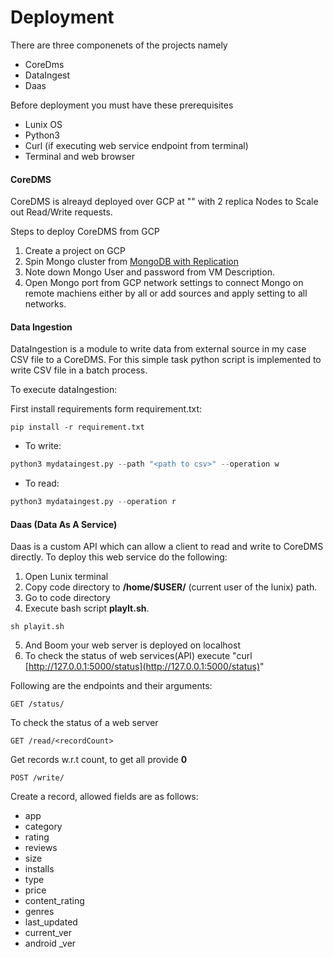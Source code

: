 # Deployment

There are three componenets of the projects namely

* CoreDms
* DataIngest
* Daas

Before deployment you must have these prerequisites

* Lunix OS
* Python3
* Curl (if executing web service endpoint from terminal)
*  Terminal and web browser


#### CoreDMS

CoreDMS is alreayd deployed over GCP at "" with 2 replica Nodes to Scale out Read/Write requests.

Steps to deploy CoreDMS from GCP

1. Create a project on GCP
2. Spin Mongo cluster from [MongoDB with Replication](https://console.cloud.google.com/marketplace/details/bitnami-launchpad/mongodb-multivm?project=bigdataplatform1 "MongoDB with Replication")
3. Note down Mongo User and password from VM Description.
4. Open Mongo port from GCP network settings to connect Mongo on remote machiens either by all or add sources and apply setting to all networks.


#### Data Ingestion

DataIngestion is a module to write data from external source in my case CSV file to a CoreDMS. For this simple task python script is implemented to write CSV file in a batch process.

To execute dataIngestion:

First install requirements form requirement.txt:
```commandline
pip install -r requirement.txt
```

* To write:
```python
python3 mydataingest.py --path "<path to csv>" --operation w
```

* To read:
```python
python3 mydataingest.py --operation r
```


#### Daas (Data As A Service)

Daas is a custom API which can allow a client to read and write to CoreDMS directly. To deploy this web service do the following:

1) Open Lunix terminal
2) Copy code directory to **/home/$USER/** (current user of the lunix) path.
3) Go to code directory
4) Execute bash script **playIt.sh**.
```commandline
sh playit.sh
```
5) And Boom your web server is deployed on localhost
6) To check the status of web services(API) execute "curl [http://127.0.0.1:5000/status](http://127.0.0.1:5000/status)"

Following are the endpoints and their arguments:

```
GET /status/
```
To check the status of a web server

```
GET /read/<recordCount>
```
Get records w.r.t count, to get all provide **0**

```
POST /write/
```
Create a record, allowed fields are as follows:

* app
* category
* rating
* reviews
* size 
* installs
* type
* price
* content_rating
* genres
* last_updated
* current_ver
* android _ver


